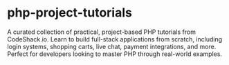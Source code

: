 # php-project-tutorials
A curated collection of practical, project-based PHP tutorials from CodeShack.io. Learn to build full-stack applications from scratch, including login systems, shopping carts, live chat, payment integrations, and more. Perfect for developers looking to master PHP through real-world examples.

